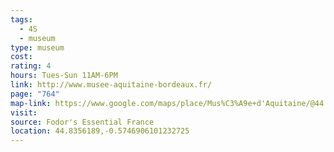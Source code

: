 ```yaml
---
tags:
  - 4S
  - museum
type: museum
cost: 
rating: 4
hours: Tues-Sun 11AM-6PM
link: http://www.musee-aquitaine-bordeaux.fr/
page: "764"
map-link: https://www.google.com/maps/place/Mus%C3%A9e+d'Aquitaine/@44.835563,-0.5775305,17z/data=!3m2!4b1!5s0xd5527c5e628e139:0xb2d33b2b21c626ac!4m6!3m5!1s0xd5527c5d83ab46f:0x6d35932779e19514!8m2!3d44.8355592!4d-0.5749556!16s%2Fm%2F04dzr67?entry=ttu&g_ep=EgoyMDI0MTAxMy4wIKXMDSoASAFQAw%3D%3D
visit: 
source: Fodor's Essential France
location: 44.8356189,-0.5746906101232725
---
```

